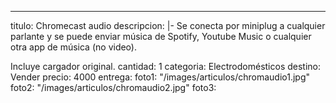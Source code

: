 ---
titulo: Chromecast audio
descripcion: |-
  Se conecta por miniplug a cualquier parlante y se puede enviar música de Spotify, Youtube Music o cualquier otra app de música (no video).

  Incluye cargador original.
cantidad: 1
categoria: Electrodomésticos
destino: Vender
precio: 4000
entrega: 
foto1: "/images/articulos/chromaudio1.jpg"
foto2: "/images/articulos/chromaudio2.jpg"
foto3: 
